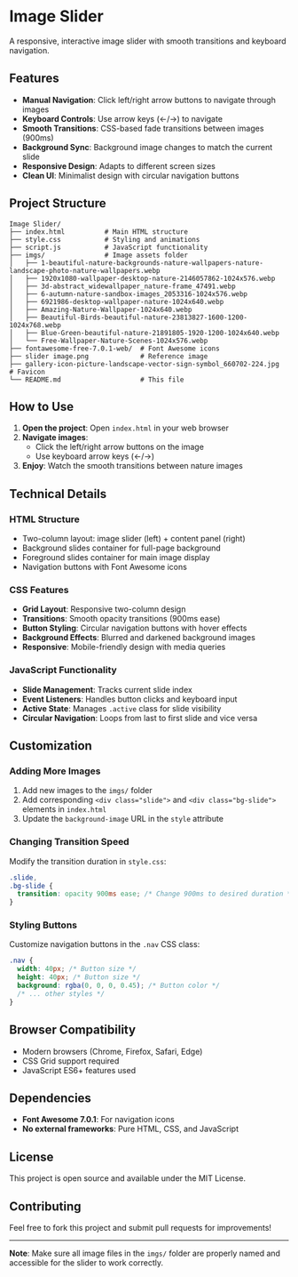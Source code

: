 # Image Slider

A responsive, interactive image slider with smooth transitions and keyboard navigation.

## Features

- **Manual Navigation**: Click left/right arrow buttons to navigate through images
- **Keyboard Controls**: Use arrow keys (←/→) to navigate
- **Smooth Transitions**: CSS-based fade transitions between images (900ms)
- **Background Sync**: Background image changes to match the current slide
- **Responsive Design**: Adapts to different screen sizes
- **Clean UI**: Minimalist design with circular navigation buttons

## Project Structure

```
Image Slider/
├── index.html          # Main HTML structure
├── style.css           # Styling and animations
├── script.js           # JavaScript functionality
├── imgs/               # Image assets folder
│   ├── 1-beautiful-nature-backgrounds-nature-wallpapers-nature-landscape-photo-nature-wallpapers.webp
│   ├── 1920x1080-wallpaper-desktop-nature-2146057862-1024x576.webp
│   ├── 3d-abstract_widewallpaper_nature-frame_47491.webp
│   ├── 6-autumn-nature-sandbox-images_2053316-1024x576.webp
│   ├── 6921986-desktop-wallpaper-nature-1024x640.webp
│   ├── Amazing-Nature-Wallpaper-1024x640.webp
│   ├── Beautiful-Birds-beautiful-nature-23813827-1600-1200-1024x768.webp
│   ├── Blue-Green-beautiful-nature-21891805-1920-1200-1024x640.webp
│   └── Free-Wallpaper-Nature-Scenes-1024x576.webp
├── fontawesome-free-7.0.1-web/  # Font Awesome icons
├── slider image.png             # Reference image
├── gallery-icon-picture-landscape-vector-sign-symbol_660702-224.jpg  # Favicon
└── README.md                    # This file
```

## How to Use

1. **Open the project**: Open `index.html` in your web browser
2. **Navigate images**:
   - Click the left/right arrow buttons on the image
   - Use keyboard arrow keys (←/→)
3. **Enjoy**: Watch the smooth transitions between nature images

## Technical Details

### HTML Structure

- Two-column layout: image slider (left) + content panel (right)
- Background slides container for full-page background
- Foreground slides container for main image display
- Navigation buttons with Font Awesome icons

### CSS Features

- **Grid Layout**: Responsive two-column design
- **Transitions**: Smooth opacity transitions (900ms ease)
- **Button Styling**: Circular navigation buttons with hover effects
- **Background Effects**: Blurred and darkened background images
- **Responsive**: Mobile-friendly design with media queries

### JavaScript Functionality

- **Slide Management**: Tracks current slide index
- **Event Listeners**: Handles button clicks and keyboard input
- **Active State**: Manages `.active` class for slide visibility
- **Circular Navigation**: Loops from last to first slide and vice versa

## Customization

### Adding More Images

1. Add new images to the `imgs/` folder
2. Add corresponding `<div class="slide">` and `<div class="bg-slide">` elements in `index.html`
3. Update the `background-image` URL in the `style` attribute

### Changing Transition Speed

Modify the transition duration in `style.css`:

```css
.slide,
.bg-slide {
  transition: opacity 900ms ease; /* Change 900ms to desired duration */
}
```

### Styling Buttons

Customize navigation buttons in the `.nav` CSS class:

```css
.nav {
  width: 40px; /* Button size */
  height: 40px; /* Button size */
  background: rgba(0, 0, 0, 0.45); /* Button color */
  /* ... other styles */
}
```

## Browser Compatibility

- Modern browsers (Chrome, Firefox, Safari, Edge)
- CSS Grid support required
- JavaScript ES6+ features used

## Dependencies

- **Font Awesome 7.0.1**: For navigation icons
- **No external frameworks**: Pure HTML, CSS, and JavaScript

## License

This project is open source and available under the MIT License.

## Contributing

Feel free to fork this project and submit pull requests for improvements!

---

**Note**: Make sure all image files in the `imgs/` folder are properly named and accessible for the slider to work correctly.
